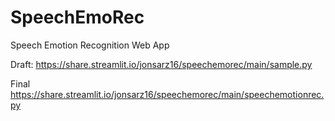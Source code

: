 # SpeechEmoRec
Speech Emotion Recognition Web App

Draft:
https://share.streamlit.io/jonsarz16/speechemorec/main/sample.py

Final
https://share.streamlit.io/jonsarz16/speechemorec/main/speechemotionrec.py
